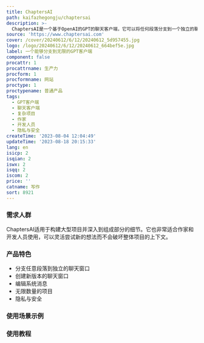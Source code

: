 ```yaml
---
title: ChaptersAI
path: kaifazhegongju/chaptersai
description: >-
  ChaptersAI是一个基于OpenAI的GPT的聊天客户端，它可以将任何段落分支到一个独立的聊天窗口。它适用于构建复杂的项目，可以深入到组成部分的细节，并能轻松返回到原始聊天上下文。ChaptersAI还为作家和开发人员提供了便利，可以创建新版本的聊天窗口，并能够在整个项目中灵活尝试新的想法。此外，ChaptersAI将数据完全存储在本地浏览器中，不会发送到服务器，提供了更高的隐私和安全性。
source: 'https://www.chaptersai.com'
cover: /cover/20240612/6/12/20240612_5d957455.jpg
logo: /logo/20240612/6/12/20240612_664bef5e.jpg
label: 一个能够分支到无限的GPT客户端
component: false
procattr: 1
procattrname: 生产力
procform: 1
procformname: 网站
proctype: 1
proctypename: 普通产品
tags:
  - GPT客户端
  - 聊天客户端
  - 复杂项目
  - 作家
  - 开发人员
  - 隐私与安全
createTime: '2023-08-04 12:04:49'
updateTime: '2023-08-18 20:15:33'
lang: en
isicp: 2
isqian: 2
iswx: 2
isqq: 2
iscom: 2
price: ''
catname: 写作
sort: 8921
---
```




### 需求人群
ChaptersAI适用于构建大型项目并深入到组成部分的细节。它也非常适合作家和开发人员使用，可以灵活尝试新的想法而不会破坏整体项目的上下文。

### 产品特色
- 分支任意段落到独立的聊天窗口
- 创建新版本的聊天窗口
- 编辑系统消息
- 无限数量的项目
- 隐私与安全

### 使用场景示例


### 使用教程


  
